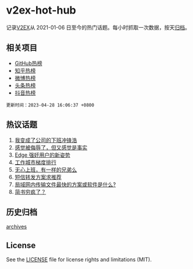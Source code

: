 # v2ex-hot-hub

 记录[V2EX](https://www.v2ex.com/)从 2021-01-06 日至今的热门话题。每小时抓取一次数据，按天[归档](archives)。
 
 ## 相关项目

- [GitHub热榜](https://github.com/it985/github-hot-hub)
- [知乎热榜](https://github.com/it985/zhihu-hot-hub)
- [微博热榜](https://github.com/it985/weibo-hot-hub)
- [头条热榜](https://github.com/it985/toutiao-hot-hub)
- [抖音热榜](https://github.com/it985/douyin-hot-hub)


 `更新时间：2023-04-28 16:06:37 +0800`

## 热议话题

1. [我变成了公司的下班冲锋浩](https://www.v2ex.com/t/936037)
1. [感觉被侮辱了，但又感觉是事实](https://www.v2ex.com/t/936199)
1. [Edge 强奸用户的新姿势](https://www.v2ex.com/t/936115)
1. [工作城市梯度排行](https://www.v2ex.com/t/935985)
1. [无心上班，有一样的兄弟么](https://www.v2ex.com/t/936128)
1. [短信转发方案求推荐](https://www.v2ex.com/t/936016)
1. [局域网内传输文件最快的方案或软件是什么?](https://www.v2ex.com/t/936118)
1. [简书穷疯了？](https://www.v2ex.com/t/936119)

## 历史归档

[archives](archives)

## License

See the [LICENSE](LICENSE) file for license rights and limitations (MIT).

